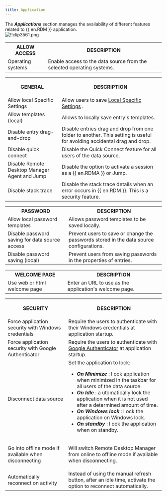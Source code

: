 ```yaml
---
title: Application
---
```

The ***Applications*** section manages the availability of different features related to {{ en.RDM }} application.  
![!!clip3561.png](https://webdevolutions.azureedge.net/docs/en/rdm/windows/clip3561.png) 

<table>
	<tr>
		<th>
ALLOW ACCESS 
		</th>
		<th>
DESCRIPTION 
		</th>
	</tr>
	<tr>
		<td>
Operating systems 
		</td>
		<td>
Enable access to the data source from the selected operating systems. 
		</td>
	</tr>
</table>

<table>
	<tr>
		<th>

GENERAL 
		</th>
		<th>
DESCRIPTION 
		</th>
	</tr>
	<tr>
		<td>
Allow local Specific Settings 
		</td>
		<td>
Allow users to save [Local Specific Settings](/rdm/windows/commands/edit/setting-overrides/specific-settings/) . 
		</td>
	</tr>
	<tr>
		<td>
Allow templates (local) 
		</td>
		<td>
Allows to locally save entry's templates. 
		</td>
	</tr>
	<tr>
		<td>
Disable entry drag-and-drop 
		</td>
		<td>
Disable entries drag and drop from one folder to another. This setting is useful for avoiding accidental drag and drop. 
		</td>
	</tr>
	<tr>
		<td>
Disable quick connect 
		</td>
		<td>
Disable the Quick Connect feature for all users of the data source. 
		</td>
	</tr>
	<tr>
		<td>
Disable Remote Desktop Manager Agent and Jump 
		</td>
		<td>
Disable the option to activate a session as a {{ en.RDMA }} or Jump. 
		</td>
	</tr>
	<tr>
		<td>
Disable stack trace 
		</td>
		<td>
Disable the stack trace details when an error occurs in {{ en.RDM }}. This is a security feature. 
		</td>
	</tr>
</table>

<table>
	<tr>
		<th>
PASSWORD 
		</th>
		<th>
DESCRIPTION 
		</th>
	</tr>
	<tr>
		<td>
Allow local password templates 
		</td>
		<td>
Allows password templates to be saved locally. 
		</td>
	</tr>
	<tr>
		<td>
Disable password saving for data source access 
		</td>
		<td>
Prevent users to save or change the passwords stored in the data source configurations. 
		</td>
	</tr>
	<tr>
		<td>
Disable password saving (local) 
		</td>
		<td>
Prevent users from saving passwords in the properties of entries. 
		</td>
	</tr>
</table>

<table>
	<tr>
		<th>
WELCOME PAGE 
		</th>
		<th>
DESCRIPTION 
		</th>
	</tr>
	<tr>
		<td>
Use web or html welcome page 
		</td>
		<td>
Enter an URL to use as the application's welcome page. 
		</td>
	</tr>
</table>

<table>
	<tr>
		<th>

SECURITY 
		</th>
		<th>
DESCRIPTION 
		</th>
	</tr>
	<tr>
		<td>
Force application security with Windows credentials 
		</td>
		<td>
Require the users to authenticate with their Windows credentials at application startup. 
		</td>
	</tr>
	<tr>
		<td>
Force application security with Google Authenticator 
		</td>
		<td>
Require the users to authenticate with [Google Authenticator](/rdm/windows/data-sources/multi-factor-authentication/authenticator-totp/) at application startup. 
		</td>
	</tr>
	<tr>
		<td>
Disconnect data source 
		</td>
		<td>
Set the application to lock:  

* ***On Minimize*** : l ock application when minimized in the taskbar for all users of the data source. 
* ***On Idle*** : a utomatically lock the application when it is not used after a determined amount of time. 
* ***On Windows lock*** : l ock the application on Windows lock. 
* ***On standby*** : l ock the application when on standby. 
		</td>
	</tr>
	<tr>
		<td>
Go into offline mode if available when disconnecting 
		</td>
		<td>
Will switch Remote Desktop Manager from online to offline mode if available when disconnecting. 
		</td>
	</tr>
	<tr>
		<td>
Automatically reconnect on activity 
		</td>
		<td>
Instead of using the manual refresh button, after an idle time, activate the option to reconnect automatically. 
		</td>
	</tr>
</table>



